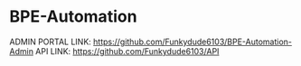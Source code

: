 # BPE-Automation
ADMIN PORTAL LINK: https://github.com/Funkydude6103/BPE-Automation-Admin
API LINK: https://github.com/Funkydude6103/API
